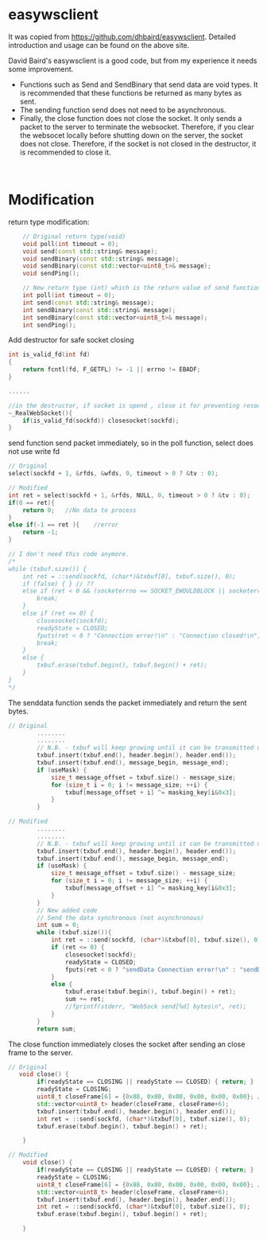 easywsclient
============

It was copied from https://github.com/dhbaird/easywsclient.
Detailed introduction and usage can be found on the above site.

David Baird's easywsclient is a good code, but from my experience it needs some improvement.

- Functions such as Send and SendBinary that send data are void types. It is recommended that these functions be returned as many bytes as sent.
- The sending function send does not need to be asynchronous.
- Finally, the close function does not close the socket. It only sends a packet to the server to terminate the websocket. Therefore, if you clear the websocet locally before shutting down on the server, the socket does not close. Therefore, if the socket is not closed in the destructor, it is recommended to close it.

<br>

Modification
=====

return type modification:

```c++
    // Original return type(void)
    void poll(int timeout = 0);
    void send(const std::string& message);
    void sendBinary(const std::string& message);
    void sendBinary(const std::vector<uint8_t>& message);
    void sendPing();

    // New return type (int) which is the return value of send function
    int poll(int timeout = 0);
    int send(const std::string& message);
    int sendBinary(const std::string& message);
    int sendBinary(const std::vector<uint8_t>& message);
    int sendPing();

```




Add destructor for safe socket closing

```c++
int is_valid_fd(int fd)
{
    return fcntl(fd, F_GETFL) != -1 || errno != EBADF;
}

......

//in the destructor, if socket is opend , close it for preventing resource leakage
~_RealWebSocket(){
    if(is_valid_fd(sockfd)) closesocket(sockfd);
}

```

send function send packet immediately, so in the poll function, select does not use write fd

```c++
// Original 
select(sockfd + 1, &rfds, &wfds, 0, timeout > 0 ? &tv : 0);

// Modified
int ret = select(sockfd + 1, &rfds, NULL, 0, timeout > 0 ? &tv : 0);
if(0 == ret){
    return 0;   //No data to process 
}
else if(-1 == ret ){    //error
    return -1;
}

// I don't need this code anymore.
/*
while (txbuf.size()) {
    int ret = ::send(sockfd, (char*)&txbuf[0], txbuf.size(), 0);
    if (false) { } // ??
    else if (ret < 0 && (socketerrno == SOCKET_EWOULDBLOCK || socketerrno == SOCKET_EAGAIN_EINPROGRESS)) {
        break;
    }
    else if (ret <= 0) {
        closesocket(sockfd);
        readyState = CLOSED;
        fputs(ret < 0 ? "Connection error!\n" : "Connection closed!\n", stderr);
        break;
    }
    else {
        txbuf.erase(txbuf.begin(), txbuf.begin() + ret);
    }
}
*/

```

The senddata function sends the packet immediately and return the sent bytes.
```c++
// Original 
        ........
        ........
        // N.B. - txbuf will keep growing until it can be transmitted over the socket:
        txbuf.insert(txbuf.end(), header.begin(), header.end());
        txbuf.insert(txbuf.end(), message_begin, message_end);
        if (useMask) {
            size_t message_offset = txbuf.size() - message_size;
            for (size_t i = 0; i != message_size; ++i) {
                txbuf[message_offset + i] ^= masking_key[i&0x3];
            }
        }

// Modified
        ........
        ........
        // N.B. - txbuf will keep growing until it can be transmitted over the socket:
        txbuf.insert(txbuf.end(), header.begin(), header.end());
        txbuf.insert(txbuf.end(), message_begin, message_end);
        if (useMask) {
            size_t message_offset = txbuf.size() - message_size;
            for (size_t i = 0; i != message_size; ++i) {
                txbuf[message_offset + i] ^= masking_key[i&0x3];
            }
        }
        // New added code 
        // Send the data synchronous (not asynchronous)
        int sum = 0;
        while (txbuf.size()){
            int ret = ::send(sockfd, (char*)&txbuf[0], txbuf.size(), 0);
            if (ret <= 0) {
                closesocket(sockfd);
                readyState = CLOSED;
                fputs(ret < 0 ? "sendData Connection error!\n" : "sendData Connection closed!\n", stderr);
            }
            else {
                txbuf.erase(txbuf.begin(), txbuf.begin() + ret);
                sum += ret;
                //fprintf(stderr, "WebSock send[%d] bytes\n", ret);
            }
        }
        return sum;

```



The close function immediately closes the socket after sending an close frame to the server.
```c++
// Original 
   void close() {
        if(readyState == CLOSING || readyState == CLOSED) { return; }
        readyState = CLOSING;
        uint8_t closeFrame[6] = {0x88, 0x80, 0x00, 0x00, 0x00, 0x00}; // last 4 bytes are a masking key
        std::vector<uint8_t> header(closeFrame, closeFrame+6);
        txbuf.insert(txbuf.end(), header.begin(), header.end());
        int ret = ::send(sockfd, (char*)&txbuf[0], txbuf.size(), 0);
        txbuf.erase(txbuf.begin(), txbuf.begin() + ret);

    }

// Modified
    void close() {
        if(readyState == CLOSING || readyState == CLOSED) { return; }
        readyState = CLOSING;
        uint8_t closeFrame[6] = {0x88, 0x80, 0x00, 0x00, 0x00, 0x00}; // last 4 bytes are a masking key
        std::vector<uint8_t> header(closeFrame, closeFrame+6);
        txbuf.insert(txbuf.end(), header.begin(), header.end());
        int ret = ::send(sockfd, (char*)&txbuf[0], txbuf.size(), 0);
        txbuf.erase(txbuf.begin(), txbuf.begin() + ret);

    }

```